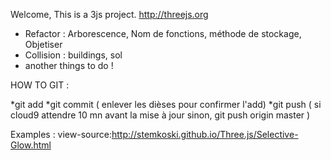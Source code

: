Welcome, This is a 3js project. http://threejs.org

* Refactor : Arborescence, Nom de fonctions, méthode de stockage, Objetiser
* Collision : buildings, sol
* another things to do !


HOW TO GIT :

*git add <filename>
*git commit ( enlever les dièses pour confirmer l'add)
*git push ( si cloud9 attendre 10 mn avant la mise à jour sinon, git push origin master ) 

Examples : view-source:http://stemkoski.github.io/Three.js/Selective-Glow.html
